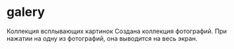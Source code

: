 # galery
Коллекция всплывающих картинок
Создана коллекция фотографий. При нажатии на одну из фотографий, она выводится на весь экран.

